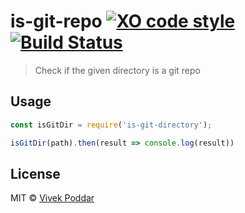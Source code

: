 # is-git-repo [![XO code style](https://img.shields.io/badge/code_style-XO-5ed9c7.svg)](https://github.com/sindresorhus/xo) [![Build Status](https://travis-ci.org/vivekimsit/is-git-repo.svg?branch=master)](https://travis-ci.org/vivekimsit/is-git-repo)

> Check if the given directory is a git repo


## Usage

```js
const isGitDir = require('is-git-directory');

isGitDir(path).then(result => console.log(result))
```

## License

MIT © [Vivek Poddar](http://github.com/vivekimsit)
